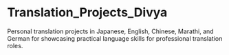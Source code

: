 # Translation_Projects_Divya
Personal translation projects in Japanese, English, Chinese, Marathi, and German for showcasing practical language skills for professional translation roles.

